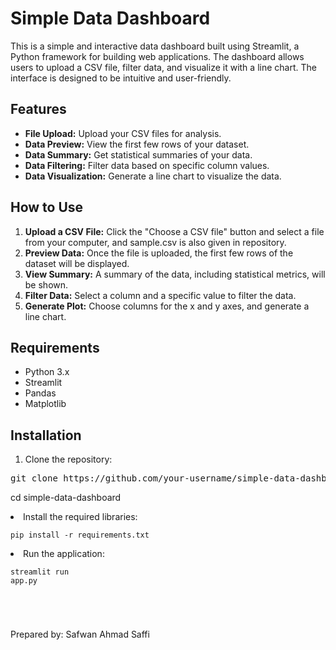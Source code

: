 # Simple Data Dashboard
This is a simple and interactive data dashboard built using Streamlit, a Python framework for building web applications. The dashboard allows users to upload a CSV file, filter data, and visualize it with a line chart. The interface is designed to be intuitive and user-friendly.

## Features

- **File Upload:** Upload your CSV files for analysis.
- **Data Preview:** View the first few rows of your dataset.
- **Data Summary:** Get statistical summaries of your data.
- **Data Filtering:** Filter data based on specific column values.
- **Data Visualization:** Generate a line chart to visualize the data.

## How to Use

1. **Upload a CSV File:** Click the "Choose a CSV file" button and select a file from your computer, and sample.csv is also given in repository.
2. **Preview Data:** Once the file is uploaded, the first few rows of the dataset will be displayed.
3. **View Summary:** A summary of the data, including statistical metrics, will be shown.
4. **Filter Data:** Select a column and a specific value to filter the data.
5. **Generate Plot:** Choose columns for the x and y axes, and generate a line chart.

## Requirements

- Python 3.x
- Streamlit
- Pandas
- Matplotlib

## Installation
1. Clone the repository:
<pre>git clone https://github.com/your-username/simple-data-dashboard.git</pre>


cd simple-data-dashboard</code></pre>
        <li>Install the required libraries:</li>
        <pre><code>pip install -r requirements.txt</code></pre>
        <li>Run the application:</li>
        <pre><code>streamlit run app.py</code></pre>
<br>
#
Prepared by:  Safwan Ahmad Saffi
